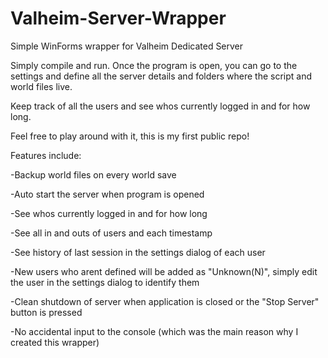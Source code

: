 # Valheim-Server-Wrapper
Simple WinForms wrapper for Valheim Dedicated Server

Simply compile and run.
Once the program is open, you can go to the settings and define all the server details and folders where the script and world files live. 

Keep track of all the users and see whos currently logged in and for how long.

Feel free to play around with it, this is my first public repo!

Features include: 

-Backup world files on every world save

-Auto start the server when program is opened

-See whos currently logged in and for how long

-See all in and outs of users and each timestamp

-See history of last session in the settings dialog of each user

-New users who arent defined will be added as "Unknown(N)", simply edit the user in the settings dialog to identify them

-Clean shutdown of server when application is closed or the "Stop Server" button is pressed

-No accidental input to the console (which was the main reason why I created this wrapper)


